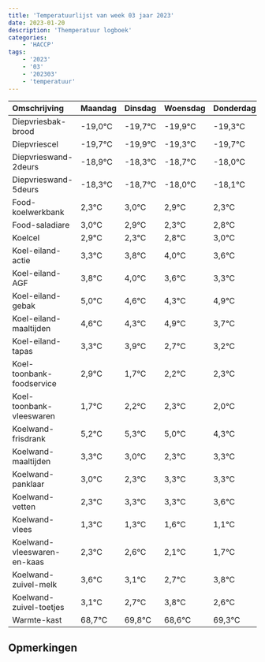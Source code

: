 ```yaml
---
title: 'Temperatuurlijst van week 03 jaar 2023'
date: 2023-01-20
description: 'Themperatuur logboek'
categories:
    - 'HACCP'
tags:
    - '2023'
    - '03'
    - '202303'
    - 'temperatuur'
---
```

|Omschrijving|Maandag|Dinsdag|Woensdag|Donderdag|Vrijdag|Zaterdag|Zondag|
|:---|:---|:---|:---|:---|:---|:---|:---|
|Diepvriesbak-brood|-19,0°C|-19,7°C|-19,9°C|-19,3°C|-19,7°C| | |
|Diepvriescel|-19,7°C|-19,9°C|-19,3°C|-19,7°C|-19,0°C| | |
|Diepvrieswand-2deurs|-18,9°C|-18,3°C|-18,7°C|-18,0°C|-18,1°C| | |
|Diepvrieswand-5deurs|-18,3°C|-18,7°C|-18,0°C|-18,1°C|-18,7°C| | |
|Food-koelwerkbank|2,3°C|3,0°C|2,9°C|2,3°C|2,8°C| | |
|Food-saladiare|3,0°C|2,9°C|2,3°C|2,8°C|3,0°C| | |
|Koelcel|2,9°C|2,3°C|2,8°C|3,0°C|2,6°C| | |
|Koel-eiland-actie|3,3°C|3,8°C|4,0°C|3,6°C|3,3°C| | |
|Koel-eiland-AGF|3,8°C|4,0°C|3,6°C|3,3°C|3,9°C| | |
|Koel-eiland-gebak|5,0°C|4,6°C|4,3°C|4,9°C|3,7°C| | |
|Koel-eiland-maaltijden|4,6°C|4,3°C|4,9°C|3,7°C|4,2°C| | |
|Koel-eiland-tapas|3,3°C|3,9°C|2,7°C|3,2°C|3,3°C| | |
|Koel-toonbank-foodservice|2,9°C|1,7°C|2,2°C|2,3°C|2,0°C| | |
|Koel-toonbank-vleeswaren|1,7°C|2,2°C|2,3°C|2,0°C|1,3°C| | |
|Koelwand-frisdrank|5,2°C|5,3°C|5,0°C|4,3°C|5,3°C| | |
|Koelwand-maaltijden|3,3°C|3,0°C|2,3°C|3,3°C|3,3°C| | |
|Koelwand-panklaar|3,0°C|2,3°C|3,3°C|3,3°C|3,6°C| | |
|Koelwand-vetten|2,3°C|3,3°C|3,3°C|3,6°C|3,1°C| | |
|Koelwand-vlees|1,3°C|1,3°C|1,6°C|1,1°C|0,7°C| | |
|Koelwand-vleeswaren-en-kaas|2,3°C|2,6°C|2,1°C|1,7°C|2,8°C| | |
|Koelwand-zuivel-melk|3,6°C|3,1°C|2,7°C|3,8°C|2,6°C| | |
|Koelwand-zuivel-toetjes|3,1°C|2,7°C|3,8°C|2,6°C|3,3°C| | |
|Warmte-kast|68,7°C|69,8°C|68,6°C|69,3°C|69,8°C| | |

## Opmerkingen


